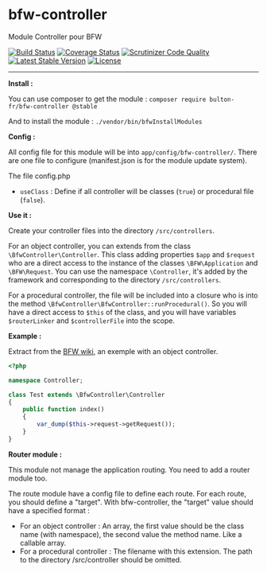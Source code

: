 bfw-controller
=
Module Controller pour BFW

[![Build Status](https://travis-ci.org/bulton-fr/bfw-controller.svg?branch=3.0)](https://travis-ci.org/bulton-fr/bfw-controller) [![Coverage Status](https://coveralls.io/repos/bulton-fr/bfw-controller/badge.png?branch=3.0)](https://coveralls.io/r/bulton-fr/bfw-controller?branch=3.0) [![Scrutinizer Code Quality](https://scrutinizer-ci.com/g/bulton-fr/bfw-controller/badges/quality-score.png?b=3.0)](https://scrutinizer-ci.com/g/bulton-fr/bfw-controller/?branch=3.0) [![Latest Stable Version](https://poser.pugx.org/bulton-fr/bfw-controller/v/stable.svg)](https://packagist.org/packages/bulton-fr/bfw-controller) [![License](https://poser.pugx.org/bulton-fr/bfw-controller/license.svg)](https://packagist.org/packages/bulton-fr/bfw-controller)

---

__Install :__

You can use composer to get the module : `composer require bulton-fr/bfw-controller @stable`

And to install the module : `./vendor/bin/bfwInstallModules`

__Config :__

All config file for this module will be into `app/config/bfw-controller/`. There are one file to configure (manifest.json is for the module update system).

The file config.php
* `useClass` : Define if all controller will be classes (`true`) or procedural file (`false`).

__Use it :__

Create your controller files into the directory `/src/controllers`.

For an object controller, you can extends from the class `\BfwController\Controller`. This class adding properties `$app` and `$request` who are a direct access to the instance of the classes `\BFW\Application` and `\BFW\Request`. You can use the namespace `\Controller`, it's added by the framework and corresponding to the directory `/src/controllers`.

For a procedural controller, the file will be included into a closure who is into the method `\BfwController\BfwController::runProcedural()`. So you will have a direct access to `$this` of the class, and you will have variables `$routerLinker` and `$controllerFile` into the scope.

__Example :__

Extract from the [BFW wiki](https://bfw.bulton.fr/wiki/v3.0/fr/scripts-d-exemple#web), an exemple with an object controller.

```php
<?php

namespace Controller;

class Test extends \BfwController\Controller
{
    public function index()
    {
        var_dump($this->request->getRequest());
    }
}
```

__Router module :__

This module not manage the application routing. You need to add a router module too.

The route module have a config file to define each route. For each route, you should define a "target". With bfw-controller, the "target" value should have a specified format :
* For an object controller : An array, the first value should be the class name (with namespace), the second value the method name. Like a callable array.
* For a procedural controller : The filename with this extension. The path to the directory /src/controller should be omitted.
